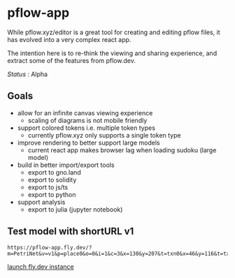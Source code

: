 # pflow-app

While pflow.xyz/editor is a great tool for creating and editing pflow files,
it has evolved into a very complex react app.

The intention here is to re-think the viewing and sharing experience,
and extract some of the features from pflow.dev.

*Status* : Alpha

## Goals

* allow for an infinite canvas viewing experience
  * scaling of diagrams is not mobile friendly
* support colored tokens i.e. multiple token types
  * currently pflow.xyz only supports a single token type
* improve rendering to better support large models
  * current react app makes browser lag when loading sudoku (large model)
* build in better import/export tools
  * export to gno.land
  * export to solidity
  * export to js/ts
  * export to python
* support analysis
  * export to julia (jupyter notebook)

## Test model with shortURL v1

```
https://pflow-app.fly.dev/?m=PetriNet&v=v1&p=place0&o=0&i=1&c=3&x=130&y=207&t=txn0&x=46&y=116&t=txn1&x=227&y=112&t=txn2&x=43&y=307&t=txn3&x=235&y=306&s=txn0&e=place0&w=1&s=place0&e=txn1&w=3&s=txn2&e=place0&w=3&n=1&s=place0&e=txn3&w=1&n=1
```

[launch fly.dev instance](https://pflow-app.fly.dev/?m=PetriNet&v=v1&p=place0&o=0&i=1&c=3&x=130&y=207&t=txn0&x=46&y=116&t=txn1&x=227&y=112&t=txn2&x=43&y=307&t=txn3&x=235&y=306&s=txn0&e=place0&w=1&s=place0&e=txn1&w=3&s=txn2&e=place0&w=3&n=1&s=place0&e=txn3&w=1&n=1)
